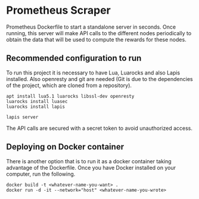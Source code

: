 # Prometheus Scraper 
Prometheus Dockerfile to start a standalone server in seconds. Once running, this server will make API calls to the           different nodes periodically to obtain the data that will be used to compute the rewards for these nodes.

## Recommended configuration to run
To run this project it is necessary to have Lua, Luarocks and also Lapis installed. Also openresty and git are needed (Git is due to the dependencies of the project, which are cloned from a repository).

```
apt install lua5.1 luarocks libssl-dev openresty
luarocks install luasec
luarocks install lapis 
```

```
lapis server
```

The API calls are secured with a secret token to avoid unauthorized access.


## Deploying on Docker container
There is another option that is to run it as a docker container taking advantage of the Dockerfile. Once you have Docker installed on your computer, run the following.

```
docker build -t <whatever-name-you-want> .
docker run -d -it --network="host" <whatever-name-you-wrote>
```
